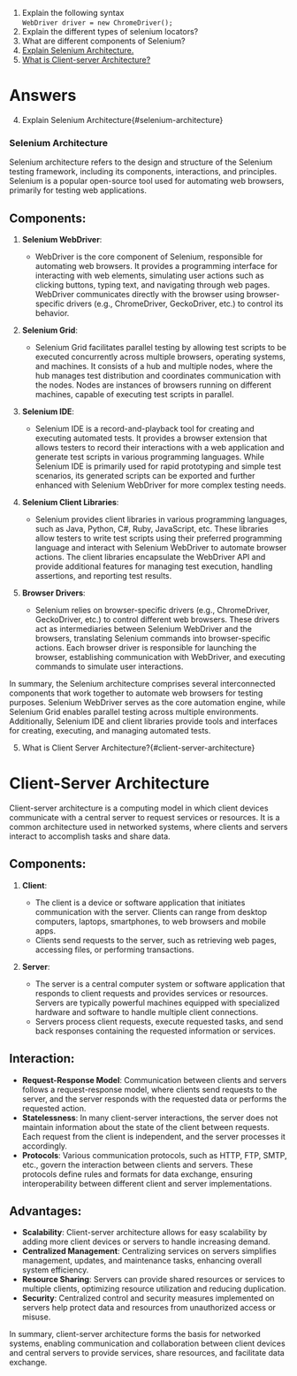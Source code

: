 1. Explain the following syntax  
`WebDriver driver = new ChromeDriver();`
2. Explain the different types of selenium locators?
3. What are different components of Selenium?
4. [Explain Selenium Architecture.](#selenium-architecture)
5. [What is Client-server Architecture?](#client-server-architecture)


# Answers

4. Explain Selenium Architecture{#selenium-architecture}
### Selenium Architecture

Selenium architecture refers to the design and structure of the Selenium testing framework, including its components, interactions, and principles. Selenium is a popular open-source tool used for automating web browsers, primarily for testing web applications.

## Components:

1. **Selenium WebDriver**:  
   - WebDriver is the core component of Selenium, responsible for automating web browsers. It provides a programming interface for interacting with web elements, simulating user actions such as clicking buttons, typing text, and navigating through web pages. WebDriver communicates directly with the browser using browser-specific drivers (e.g., ChromeDriver, GeckoDriver, etc.) to control its behavior.

2. **Selenium Grid**:  
   - Selenium Grid facilitates parallel testing by allowing test scripts to be executed concurrently across multiple browsers, operating systems, and machines. It consists of a hub and multiple nodes, where the hub manages test distribution and coordinates communication with the nodes. Nodes are instances of browsers running on different machines, capable of executing test scripts in parallel.

3. **Selenium IDE**:  
   - Selenium IDE is a record-and-playback tool for creating and executing automated tests. It provides a browser extension that allows testers to record their interactions with a web application and generate test scripts in various programming languages. While Selenium IDE is primarily used for rapid prototyping and simple test scenarios, its generated scripts can be exported and further enhanced with Selenium WebDriver for more complex testing needs.

4. **Selenium Client Libraries**:  
   - Selenium provides client libraries in various programming languages, such as Java, Python, C#, Ruby, JavaScript, etc. These libraries allow testers to write test scripts using their preferred programming language and interact with Selenium WebDriver to automate browser actions. The client libraries encapsulate the WebDriver API and provide additional features for managing test execution, handling assertions, and reporting test results.

5. **Browser Drivers**:  
   - Selenium relies on browser-specific drivers (e.g., ChromeDriver, GeckoDriver, etc.) to control different web browsers. These drivers act as intermediaries between Selenium WebDriver and the browsers, translating Selenium commands into browser-specific actions. Each browser driver is responsible for launching the browser, establishing communication with WebDriver, and executing commands to simulate user interactions.

In summary, the Selenium architecture comprises several interconnected components that work together to automate web browsers for testing purposes. Selenium WebDriver serves as the core automation engine, while Selenium Grid enables parallel testing across multiple environments. Additionally, Selenium IDE and client libraries provide tools and interfaces for creating, executing, and managing automated tests.

5. What is Client Server Architecture?{#client-server-architecture}
# Client-Server Architecture

Client-server architecture is a computing model in which client devices communicate with a central server to request services or resources. It is a common architecture used in networked systems, where clients and servers interact to accomplish tasks and share data.

## Components:

1. **Client**:
   - The client is a device or software application that initiates communication with the server. Clients can range from desktop computers, laptops, smartphones, to web browsers and mobile apps.
   - Clients send requests to the server, such as retrieving web pages, accessing files, or performing transactions.

2. **Server**:
   - The server is a central computer system or software application that responds to client requests and provides services or resources. Servers are typically powerful machines equipped with specialized hardware and software to handle multiple client connections.
   - Servers process client requests, execute requested tasks, and send back responses containing the requested information or services.

## Interaction:

- **Request-Response Model**: Communication between clients and servers follows a request-response model, where clients send requests to the server, and the server responds with the requested data or performs the requested action.
- **Statelessness**: In many client-server interactions, the server does not maintain information about the state of the client between requests. Each request from the client is independent, and the server processes it accordingly.
- **Protocols**: Various communication protocols, such as HTTP, FTP, SMTP, etc., govern the interaction between clients and servers. These protocols define rules and formats for data exchange, ensuring interoperability between different client and server implementations.

## Advantages:

- **Scalability**: Client-server architecture allows for easy scalability by adding more client devices or servers to handle increasing demand.
- **Centralized Management**: Centralizing services on servers simplifies management, updates, and maintenance tasks, enhancing overall system efficiency.
- **Resource Sharing**: Servers can provide shared resources or services to multiple clients, optimizing resource utilization and reducing duplication.
- **Security**: Centralized control and security measures implemented on servers help protect data and resources from unauthorized access or misuse.

In summary, client-server architecture forms the basis for networked systems, enabling communication and collaboration between client devices and central servers to provide services, share resources, and facilitate data exchange.
